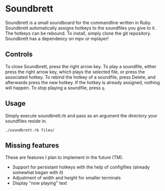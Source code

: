 # Soundbrett

Soundbrett is a small soundboard for the commandline written in Ruby. Soundbrett automatically assigns hotkeys to the soundfiles you give to it. The hotkeys can be rebound.
To install, simply clone the git repository. Soundbrett has a dependency on mpv *or* mplayer!

## Controls

To close Soundbrett, press the right arrow key. To play a soundfile, either press the right arrow key, which plays the selected file, or press the associated hotkey.
To rebind the hotkey of a soundfile, press Delete, and afterwards press the new hotkey. If the hotkey is already assigned, nothing will happen.
To stop playing a soundfile, press `q`.

## Usage

Simply execute soundbrett.rb and pass as an argument the directory your soundfiles reside in.

`./soundbrett.rb files/`

## Missing features

These are features I plan to implement in the future (TM).

* Support for persistant hotkeys with the help of configfiles (already somewhat began with it)
* Adjustment of width and height for smaller terminals
* Display "now playing" text
